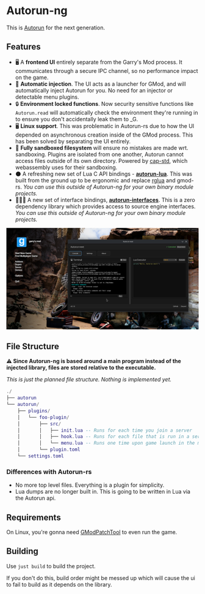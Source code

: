 # Autorun-ng

This is [Autorun](https://github.com/Vurv78/Autorun-rs) for the next generation.

## Features

- 🖥️ A **frontend UI** entirely separate from the Garry's Mod process. It communicates through a secure IPC channel, so no performance impact on the game.
- 💉 **Automatic injection**. The UI acts as a launcher for GMod, and will automatically inject Autorun for you. No need for an injector or detectable menu plugins.
- 🔒 **Environment locked functions**. Now security sensitive functions like `Autorun.read` will automatically check the environment they're running in to ensure you don't accidentally leak them to \_G.
- 🖥️ **Linux support**. This was problematic in Autorun-rs due to how the UI depended on asynchronous creation inside of the GMod process. This has been solved by separating the UI entirely.
- 📂 **Fully sandboxed filesystem** will ensure no mistakes are made wrt. sandboxing. Plugins are isolated from one another, Autorun cannot access files outside of its own directory. Powered by [cap-std](https://github.com/bytecodealliance/cap-std), which webassembly uses for their sandboxing.
- 🌑 A refreshing new set of Lua C API bindings - **[autorun-lua](./autorun-lua)**. This was built from the ground up to be ergonomic and replace [rglua](https://github.com/thevurv/rglua) and gmod-rs. _You can use this outside of Autorun-ng for your own binary module projects._
- 👨🏻‍💻 A new set of interface bindings, **[autorun-interfaces](./autorun-interfaces)**. This is a zero dependency library which provides access to source engine interfaces. _You can use this outside of Autorun-ng for your own binary module projects._

![showcase](./assets/showcase.png)

## File Structure

**⚠️ Since Autorun-ng is based around a main program instead of the injected library, files are stored relative to the executable.**

_This is just the planned file structure. Nothing is implemented yet._

```lua
./
├── autorun
└── autorun/
    ├── plugins/
    │   └── foo-plugin/
    │       ├── src/
    │       │   ├── init.lua -- Runs for each time you join a server
    │       │   ├── hook.lua -- Runs for each file that is run in a server
    │       │   └── menu.lua -- Runs one time upon game launch in the menu
    │       └── plugin.toml
    └── settings.toml
```

### Differences with Autorun-rs

- No more top level files. Everything is a plugin for simplicity.
- Lua dumps are no longer built in. This is going to be written in Lua via the Autorun api.

## Requirements

On Linux, you're gonna need [GModPatchTool](https://github.com/solsticegamestudios/GModPatchTool) to even run the game.

## Building

Use `just build` to build the project.

If you don't do this, build order might be messed up which will cause the ui to fail to build as it depends on the library.
